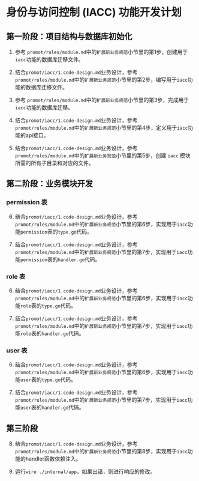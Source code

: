 # 身份与访问控制 (IACC) 功能开发计划

## 第一阶段：项目结构与数据库初始化

1. 参考 `promot/rules/module.md`中的`扩展新业务规范`小节里的第1步，创建用于`iacc`功能的数据库迁移文件。

2. 结合`promot/iacc/1.code-design.md`业务设计，参考 `promot/rules/module.md`中的`扩展新业务规范`小节里的第2步，编写用于`iacc`功能的数据库迁移文件。

3. 参考 `promot/rules/module.md`中的`扩展新业务规范`小节里的第3步，完成用于`iacc`功能的数据库迁移。

4. 结合`promot/iacc/1.code-design.md`业务设计，参考 `promot/rules/module.md`中的`扩展新业务规范`小节里的第4步，定义用于`iacc`功能的api接口。

5. 结合`promot/iacc/1.code-design.md`业务设计，参考 `promot/rules/module.md`中的`扩展新业务规范`小节里的第5步，创建 `iacc` 模块所需的所有子目录和对应的文件。

## 第二阶段：业务模块开发

### permission 表

6. 结合`promot/iacc/1.code-design.md`业务设计，参考 `promot/rules/module.md`中的`扩展新业务规范`小节里的第6步，实现用于`iacc`功能`permission`表的`type.go`代码。

7. 结合`promot/iacc/1.code-design.md`业务设计，参考 `promot/rules/module.md`中的`扩展新业务规范`小节里的第7步，实现用于`iacc`功能`permission`表的`handler.go`代码。

### role 表

6. 结合`promot/iacc/1.code-design.md`业务设计，参考 `promot/rules/module.md`中的`扩展新业务规范`小节里的第6步，实现用于`iacc`功能`role`表的`type.go`代码。

7. 结合`promot/iacc/1.code-design.md`业务设计，参考 `promot/rules/module.md`中的`扩展新业务规范`小节里的第7步，实现用于`iacc`功能`role`表的`handler.go`代码。

### user 表

6. 结合`promot/iacc/1.code-design.md`业务设计，参考 `promot/rules/module.md`中的`扩展新业务规范`小节里的第6步，实现用于`iacc`功能`user`表的`type.go`代码。

7. 结合`promot/iacc/1.code-design.md`业务设计，参考 `promot/rules/module.md`中的`扩展新业务规范`小节里的第7步，实现用于`iacc`功能`user`表的`handler.go`代码。

## 第三阶段
8. 结合`promot/iacc/1.code-design.md`业务设计，参考 `promot/rules/module.md`中的`扩展新业务规范`小节里的第8步，实现用于`iacc`功能的handler函数依赖注入。

9. 运行`wire ./internal/app`，如果出错，则进行响应的修改。